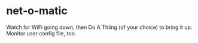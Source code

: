 # net-o-matic
Watch for WiFi going down, then Do A Thiing (of your choice) to bring it up. Monitor user config file, too.
